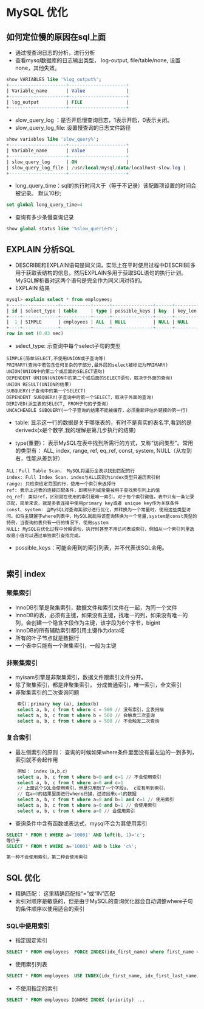 # MySQL 优化

## 如何定位慢的原因在sql上面
- 通过慢查询日志的分析，进行分析
- 查看mysql数据库的日志输出类型， log-output, file/table/none, 设置none，其他失效。
```sql
show VARIABLES like '%log_output%';
+---------------------+---------------------+
| Variable_name       | Value               |
+---------------------+---------------------+
| log_output          | FILE                |
+---------------------+---------------------+
```
- slow_query_log ：是否开启慢查询日志，1表示开启，0表示关闭。
- slow_query_log_file: 设置慢查询的日志文件路径
```sql
show variables like 'slow_query%';
+---------------------+---------------------+
| Variable_name       | Value               |
+---------------------+---------------------+
| slow_query_log      | ON                  |
| slow_query_log_file | /usr/local/mysql/data/localhost-slow.log |
+---------------------+---------------------+
```
- long_query_time：sql的执行时间大于（等于不记录）该配置项设置的时间会被记录。 默认10秒;
```sql
set global long_query_time=4
```
- 查询有多少条慢查询记录
```sql
show global status like '%slow_queries%';
```
## EXPLAIN 分析SQL
- DESCRIBE和EXPLAIN语句是同义词，实际上在平时使用过程中DESCRIBE多用于获取表结构的信息，然后EXPLAIN多用于获取SQL语句的执行计划。MySQL解析器对这两个语句是完全作为同义词对待的。
- EXPLAIN 结果
```sql
mysql> explain select * from employees;
+----+-------------+-----------+------+---------------+------+---------+------+------+-------+
| id | select_type | table     | type | possible_keys | key  | key_len | ref  | rows | Extra |
+----+-------------+-----------+------+---------------+------+---------+------+------+-------+
|  1 | SIMPLE      | employees | ALL  | NULL          | NULL | NULL    | NULL |    1 | NULL  |
+----+-------------+-----------+------+---------------+------+---------+------+------+-------+
row in set (0.03 sec)
```
- select_type: 示查询中每个select子句的类型
```
SIMPLE(简单SELECT,不使用UNION或子查询等)
PRIMARY(查询中若包含任何复杂的子部分,最外层的select被标记为PRIMARY)
UNION(UNION中的第二个或后面的SELECT语句)
DEPENDENT UNION(UNION中的第二个或后面的SELECT语句，取决于外面的查询)
UNION RESULT(UNION的结果)
SUBQUERY(子查询中的第一个SELECT)
DEPENDENT SUBQUERY(子查询中的第一个SELECT，取决于外面的查询)
DERIVED(派生表的SELECT, FROM子句的子查询)
UNCACHEABLE SUBQUERY(一个子查询的结果不能被缓存，必须重新评估外链接的第一行)
```
- table: 显示这一行的数据是关于哪张表的，有时不是真实的表名字,看到的是derivedx(x是个数字,我的理解是第几步执行的结果)

- type(重要)： 表示MySQL在表中找到所需行的方式，又称“访问类型”。常用的类型有： ALL, index,  range, ref, eq_ref, const, system, NULL（从左到右，性能从差到好）
```
ALL：Full Table Scan， MySQL将遍历全表以找到匹配的行
index: Full Index Scan，index与ALL区别为index类型只遍历索引树
range: 只检索给定范围的行，使用一个索引来选择行
ref: 表示上述表的连接匹配条件，即哪些列或常量被用于查找索引列上的值
eq_ref: 类似ref，区别就在使用的索引是唯一索引，对于每个索引键值，表中只有一条记录匹配，简单来说，就是多表连接中使用primary key或者 unique key作为关联条件
const、system: 当MySQL对查询某部分进行优化，并转换为一个常量时，使用这些类型访问。如将主键置于where列表中，MySQL就能将该查询转换为一个常量,system是const类型的特例，当查询的表只有一行的情况下，使用system
NULL: MySQL在优化过程中分解语句，执行时甚至不用访问表或索引，例如从一个索引列里选取最小值可以通过单独索引查找完成。
```

- possible_keys：可能会用到的索引列表，并不代表该SQL会用。
```
```


## 索引 index

### 聚集索引
- InnoDB引擎是聚集索引，数据文件和索引文件在一起，为同一个文件
- InnoDB的表，必须有主键，如果没有主键，找唯一的列，如果没有唯一的列，会创建一个隐含字段作为主键，该字段为6个字节，bigint
- InnoDB的所有辅助索引都引用主键作为data域
- 所有的叶子节点就是数据行
- 一个表中只能有一个聚集索引，一般为主键

### 非聚集索引
- myisam引擎是非聚集索引，数据文件跟索引文件分开。
- 除了聚集索引，都是非聚集索引， 分成普通索引，唯一索引，全文索引
- 非聚集索引的二次查询问题
```sql
    索引：primary key (a), index(b)
    select a, b, c from t where c = 500 // 没有索引，全表扫描
    select a, b, c from t where b = 500 // 会触发二次查询
    select a, b, c from t where a = 500 // 不会触发二次查询
```

### 复合索引 
- 最左侧索引的原则： 查询的时候如果where条件里面没有最左边的一到多列，索引就不会起作用
```sql
    例如： index（a,b,c）
    select a, b, c from t where b=0 and c=1 // 不会使用索引
    select a, b, c from t where a=0 and c=1 
    // 上面这个SQL会使用索引，但是只用到了一个字段a， c没有用到索引，
    // 在a=0的结果里面进行where扫描，过滤出来c=1的数据
    select a, b, c from t where a=0 and b=1 and c=1 // 使用索引
    select a, b, c from t where a=0 and b=1 // 会使用索引
    select a, b, c from t where a=0 // 会使用索引
```
- 查询条件中含有函数或表达式，mysql不会为其使用索引
```sql
SELECT * FROM t WHERE a='10001' AND left(b, 1)='c';
等价于
SELECT * FROM t WHERE a='10001' AND b like 'c%';

第一种不会使用索引，第二种会使用索引
```

## SQL 优化
- 精确匹配： 这里精确匹配指“=”或“IN”匹配
- 索引对顺序是敏感的，但是由于MySQL的查询优化器会自动调整where子句的条件顺序以使用适合的索引
### SQL中使用索引
- 指定固定索引
```sql
SELECT * FROM employees  FORCE INDEX(idx_first_name) where first_name > 'm' ;
```
- 使用索引列表
```sql
SELECT * FROM employees  USE INDEX(idx_first_name, idx_first_last_name) where first_name > 'm' ;
```
- 不使用指定的索引
```sql
SELECT * FROM employees IGNORE INDEX (priority) ...
```